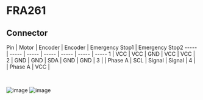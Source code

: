 # FRA261

## Connector

Pin  | Motor  |  Encoder | Encoder | Emergency Stop1 | Emergency Stop2 
----- | ----- | ----- | ----- | ----- | ----- | ----- 
1 | VCC | VCC | GND | VCC | VCC |
2 | GND | GND | SDA | GND | GND |
3 |  | Phase A | SCL | Signal | Signal |
4 |  | Phase A | VCC |

<br>

![image](https://media.discordapp.net/attachments/974688181205233695/1099328284547883079/image.png?width=1020&height=701)
![image](https://media.discordapp.net/attachments/974688181205233695/1099328576920236183/image.png?width=697&height=701)

